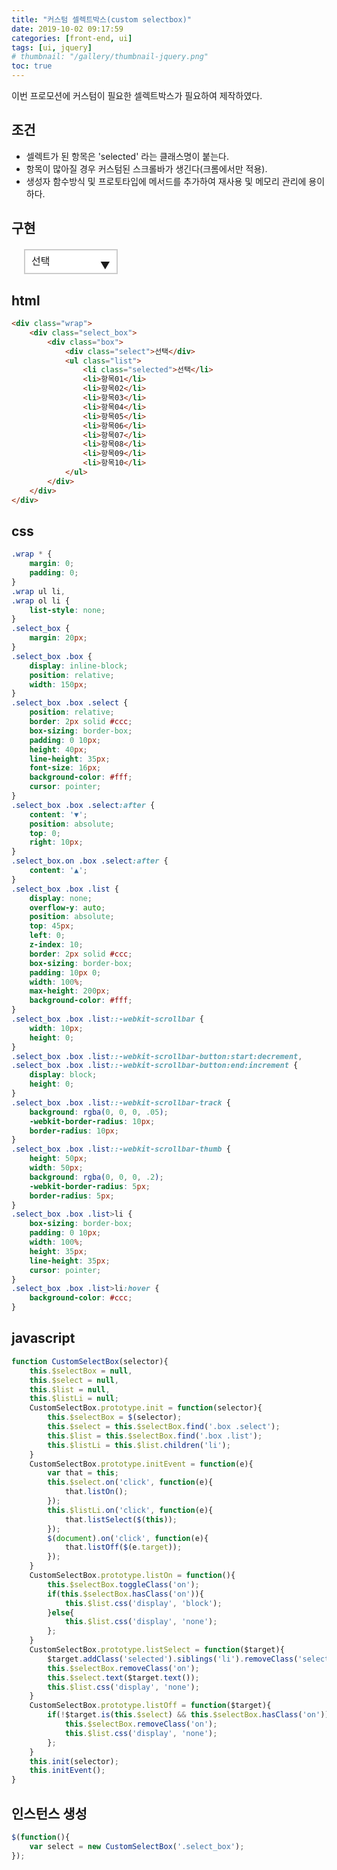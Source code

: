 ```yaml
---
title: "커스텀 셀렉트박스(custom selectbox)"
date: 2019-10-02 09:17:59
categories: [front-end, ui]
tags: [ui, jquery]
# thumbnail: "/gallery/thumbnail-jquery.png"
toc: true
---
```


이번 프로모션에 커스텀이 필요한 셀렉트박스가 필요하여 제작하였다.

## 조건
* 셀렉트가 된 항목은 'selected' 라는 클래스명이 붙는다.
* 항목이 많아질 경우 커스텀된 스크롤바가 생긴다(크롬에서만 적용).
* 생성자 함수방식 및 프로토타입에 메서드를 추가하여 재사용 및 메모리 관리에 용이하다.

<!-- more -->

## 구현

<script src="https://code.jquery.com/jquery-3.3.1.js"></script>
<script>
function CustomSelectBox(selector){
    this.$selectBox = null,
    this.$select = null,
    this.$list = null,
    this.$listLi = null;
    CustomSelectBox.prototype.init = function(selector){
        this.$selectBox = $(selector);
        this.$select = this.$selectBox.find('.box .select');
        this.$list = this.$selectBox.find('.box .list');
        this.$listLi = this.$list.children('li');
    }
    CustomSelectBox.prototype.initEvent = function(e){
        var that = this;
        this.$select.on('click', function(e){
            that.listOn();
        });
        this.$listLi.on('click', function(e){
            that.listSelect($(this));
        });
        $(document).on('click', function(e){
            that.listOff($(e.target));
        });
    }
    CustomSelectBox.prototype.listOn = function(){
        this.$selectBox.toggleClass('on');
        if(this.$selectBox.hasClass('on')){
            this.$list.css('display', 'block');
        }else{
            this.$list.css('display', 'none');
        };
    }
    CustomSelectBox.prototype.listSelect = function($target){
        $target.addClass('selected').siblings('li').removeClass('selected');
        this.$selectBox.removeClass('on');
        this.$select.text($target.text());
        this.$list.css('display', 'none');
    }
    CustomSelectBox.prototype.listOff = function($target){
        if(!$target.is(this.$select) && this.$selectBox.hasClass('on')){
            this.$selectBox.removeClass('on');
            this.$list.css('display', 'none');
        };
    }
    this.init(selector);
    this.initEvent();
}
$(function(){
    var select = new CustomSelectBox('.select_box');
});
</script>
<style>
.wrap * {
    margin: 0;
    padding: 0;
}
.wrap ul li,
.wrap ol li {
    list-style: none;
}
.select_box {
    margin: 20px;
}
.select_box .box {
    display: inline-block;
    position: relative;
    width: 150px;
}
.select_box .box .select {
    position: relative;
    border: 2px solid #ccc;
    box-sizing: border-box;
    padding: 0 10px;
    width: 100%;
    height: 40px;
    line-height: 35px;
    font-size: 16px;
    background-color: #fff;
    cursor: pointer;
}
.select_box .box .select:after {
    content: '▼';
    position: absolute;
    top: 7px;
    right: 10px;
    transform: none;
    border: 0;
}
.select_box.on .box .select:after {
    content: '▲';
}
.select_box .box .list {
    display: none;
    overflow-y: auto;
    position: absolute;
    top: 45px;
    left: 0;
    z-index: 10;
    margin: 0;
    border: 2px solid #ccc;
    box-sizing: border-box;
    padding: 10px 0;
    width: 100%;
    max-height: 200px;
    background-color: #fff;
}
.select_box .box .list::-webkit-scrollbar {
    width: 10px;
    height: 0;
}
.select_box .box .list::-webkit-scrollbar-button:start:decrement,
.select_box .box .list::-webkit-scrollbar-button:end:increment {
    display: block;
    height: 0;
}
.select_box .box .list::-webkit-scrollbar-track {
    background: rgba(0, 0, 0, .05);
    -webkit-border-radius: 10px;
    border-radius: 10px;
}
.select_box .box .list::-webkit-scrollbar-thumb {
    height: 50px;
    width: 50px;
    background: rgba(0, 0, 0, .2);
    -webkit-border-radius: 5px;
    border-radius: 5px;
}
.select_box .box .list>li {
    box-sizing: border-box;
    padding: 0 10px;
    width: 100%;
    height: 35px;
    line-height: 35px;
    cursor: pointer;
}
.select_box .box .list>li:hover {
    background-color: #ccc;
}
</style>
<div class="wrap">
    <div class="select_box">
        <div class="box">
            <div class="select">선택</div>
            <ul class="list">
                <li class="selected">선택</li>
                <li>항목01</li>
                <li>항목02</li>
                <li>항목03</li>
                <li>항목04</li>
                <li>항목05</li>
                <li>항목06</li>
                <li>항목07</li>
                <li>항목08</li>
                <li>항목09</li>
                <li>항목10</li>
            </ul>
        </div>
    </div>
</div>

## html

```html
<div class="wrap">
    <div class="select_box">
        <div class="box">
            <div class="select">선택</div>
            <ul class="list">
                <li class="selected">선택</li>
                <li>항목01</li>
                <li>항목02</li>
                <li>항목03</li>
                <li>항목04</li>
                <li>항목05</li>
                <li>항목06</li>
                <li>항목07</li>
                <li>항목08</li>
                <li>항목09</li>
                <li>항목10</li>
            </ul>
        </div>
    </div>
</div>
```

## css

```css
.wrap * {
    margin: 0;
    padding: 0;
}
.wrap ul li,
.wrap ol li {
    list-style: none;
}
.select_box {
    margin: 20px;
}
.select_box .box {
    display: inline-block;
    position: relative;
    width: 150px;
}
.select_box .box .select {
    position: relative;
    border: 2px solid #ccc;
    box-sizing: border-box;
    padding: 0 10px;
    height: 40px;
    line-height: 35px;
    font-size: 16px;
    background-color: #fff;
    cursor: pointer;
}
.select_box .box .select:after {
    content: '▼';
    position: absolute;
    top: 0;
    right: 10px;
}
.select_box.on .box .select:after {
    content: '▲';
}
.select_box .box .list {
    display: none;
    overflow-y: auto;
    position: absolute;
    top: 45px;
    left: 0;
    z-index: 10;
    border: 2px solid #ccc;
    box-sizing: border-box;
    padding: 10px 0;
    width: 100%;
    max-height: 200px;
    background-color: #fff;
}
.select_box .box .list::-webkit-scrollbar {
    width: 10px;
    height: 0;
}
.select_box .box .list::-webkit-scrollbar-button:start:decrement,
.select_box .box .list::-webkit-scrollbar-button:end:increment {
    display: block;
    height: 0;
}
.select_box .box .list::-webkit-scrollbar-track {
    background: rgba(0, 0, 0, .05);
    -webkit-border-radius: 10px;
    border-radius: 10px;
}
.select_box .box .list::-webkit-scrollbar-thumb {
    height: 50px;
    width: 50px;
    background: rgba(0, 0, 0, .2);
    -webkit-border-radius: 5px;
    border-radius: 5px;
}
.select_box .box .list>li {
    box-sizing: border-box;
    padding: 0 10px;
    width: 100%;
    height: 35px;
    line-height: 35px;
    cursor: pointer;
}
.select_box .box .list>li:hover {
    background-color: #ccc;
}
```

## javascript

```javascript
function CustomSelectBox(selector){
    this.$selectBox = null,
    this.$select = null,
    this.$list = null,
    this.$listLi = null;
    CustomSelectBox.prototype.init = function(selector){
        this.$selectBox = $(selector);
        this.$select = this.$selectBox.find('.box .select');
        this.$list = this.$selectBox.find('.box .list');
        this.$listLi = this.$list.children('li');
    }
    CustomSelectBox.prototype.initEvent = function(e){
        var that = this;
        this.$select.on('click', function(e){
            that.listOn();
        });
        this.$listLi.on('click', function(e){
            that.listSelect($(this));
        });
        $(document).on('click', function(e){
            that.listOff($(e.target));
        });
    }
    CustomSelectBox.prototype.listOn = function(){
        this.$selectBox.toggleClass('on');
        if(this.$selectBox.hasClass('on')){
            this.$list.css('display', 'block');
        }else{
            this.$list.css('display', 'none');
        };
    }
    CustomSelectBox.prototype.listSelect = function($target){
        $target.addClass('selected').siblings('li').removeClass('selected');
        this.$selectBox.removeClass('on');
        this.$select.text($target.text());
        this.$list.css('display', 'none');
    }
    CustomSelectBox.prototype.listOff = function($target){
        if(!$target.is(this.$select) && this.$selectBox.hasClass('on')){
            this.$selectBox.removeClass('on');
            this.$list.css('display', 'none');
        };
    }
    this.init(selector);
    this.initEvent();
}
```

## 인스턴스 생성

```javascript
$(function(){
    var select = new CustomSelectBox('.select_box');
});
```
